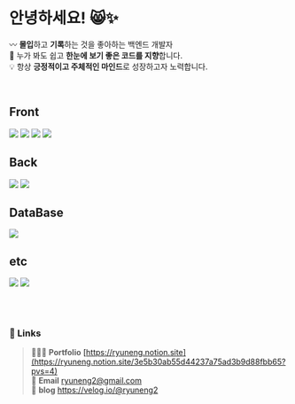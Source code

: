 # 안녕하세요! 😸✨
〰️ <b>몰입</b>하고 <b>기록</b>하는 것을 좋아하는 백엔드 개발자<br>
🧾 누가 봐도 쉽고 <b>한눈에 보기 좋은 코드를 지향</b>합니다.<br>
💡 항상 <b>긍정적이고 주체적인 마인드</b>로 성장하고자 노력합니다.

<br>

## Front
<div>
  <img src="https://img.shields.io/badge/JavaScript-F7DF1E?style=flat-square&logo=javascript&logoColor=white"/>
  <img src="https://img.shields.io/badge/HTML-E34F26?style=flat-square&logo=html5&logoColor=white"/>
  <img src="https://img.shields.io/badge/CSS-1572B6?style=flat-square&logo=css3&logoColor=white"/>
  <img src="https://img.shields.io/badge/BootStrap-7952B3?style=flat-square&logo=bootstrap&logoColor=white"/>
<div>

## Back
<div>
  <img src="https://img.shields.io/badge/Java-000000?style=flat-square&logo=openjdk&logoColor=white"/>
  <img src="https://img.shields.io/badge/Spring-6DB33F?style=flat-square&logo=spring&logoColor=white"/>
</div>

## DataBase
<div>
  <img src="https://img.shields.io/badge/Oracle-F80000?style=flat-square&logo=oracle&logoColor=white"/>
</div>


## etc
</div>
  <img src="https://img.shields.io/badge/Eclipse-2C2255?style=flat-square&logo=eclipseide&logoColor=white"/>
  <img src="https://img.shields.io/badge/GitHub-181717?style=flat-square&logo=Github&logoColor=white"/>
</div>

<br><br>

### 🔗 Links
> 🧑🏻‍💻 <b>Portfolio</b> <a target="_blank">[https://ryuneng.notion.site](https://ryuneng.notion.site/3e5b30ab55d44237a75ad3b9d88fbb65?pvs=4)</a><br>
  📧 <b>Email</b> <a target="_blank" href="mailto:ryuneng2@gmail.com">ryuneng2@gmail.com</a><br>
  📝 <b>blog</b> <a target="_blank">https://velog.io/@ryuneng2</a>


<!--
  1. 기술스택 뱃지 이미지
    - 사이트
      https://simpleicons.org/?q=openjdk
    - 사용방법
      <img src="https://img.shields.io/badge/{뱃지이름}-{뱃지색깔}?style={뱃지스타일}&logo={로고이름}&logoColor={로고색깔}"/>
    - VS Code 뱃지
      <img src="https://img.shields.io/badge/VS Code-007ACC?style=flat-square&logo=visualstudiocode&logoColor=white"/>


  2. 링크 리스트 기존 ver
### 🔗 Links
<div>
  <a target="_blank" href="https://ryuneng.notion.site/3e5b30ab55d44237a75ad3b9d88fbb65?pvs=4"><img src="https://img.shields.io/badge/Portfolio-000000?style=flat-square&logo=notion&logoColor=white"/></a>
  <a target="_blank" href="https://velog.io/@ryuneng2"><img src="https://img.shields.io/badge/Velog-20C997?style=flat-square&logo=velog&logoColor=white"/></a>
  <a target="_blank" href="mailto:ryuneng2@gmail.com""><img src="https://img.shields.io/badge/ryuneng2@gmail.com-EA4335?style=flat-square&logo=gmail&logoColor=white"/></a>
</div>

-->
